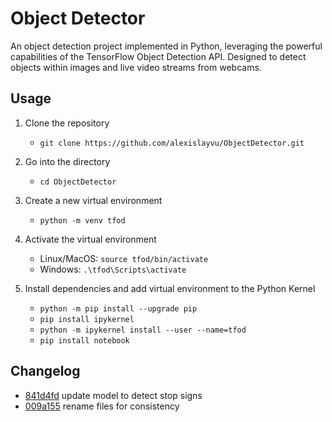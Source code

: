 # Object Detector
An object detection project implemented in Python, leveraging the powerful capabilities of the TensorFlow Object Detection API. Designed to detect objects within images and live video streams from webcams.

## Usage

1. Clone the repository

   - `git clone https://github.com/alexislayvu/ObjectDetector.git`

2. Go into the directory

   - `cd ObjectDetector`

3. Create a new virtual environment

   - `python -m venv tfod`

4. Activate the virtual environment

   - Linux/MacOS: `source tfod/bin/activate`
   - Windows: `.\tfod\Scripts\activate`

5. Install dependencies and add virtual environment to the Python Kernel
   - `python -m pip install --upgrade pip`
   - `pip install ipykernel`
   - `python -m ipykernel install --user --name=tfod`
   - `pip install notebook`

## Changelog
* [841d4fd](https://github.com/alexislayvu/ObjectDetector/commit/841d4fd610b928c902fa84fc038e863462745558) update model to detect stop signs
* [009a155](https://github.com/alexislayvu/ObjectDetector/commit/009a1551e2850f38c789d582dce88fb98960378c) rename files for consistency
